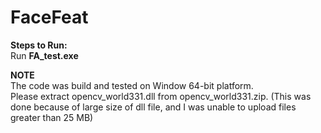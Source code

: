 # FaceFeat

**Steps to Run:**</br>
 Run **FA_test.exe**

**NOTE**</br>
The code was build and tested on Window 64-bit platform. </br>
Please extract opencv_world331.dll from opencv_world331.zip. (This was done because of large size of dll file, and I was unable to upload files greater than 25 MB)
